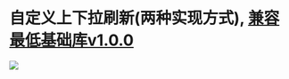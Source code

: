 # 自定义上下拉刷新(两种实现方式), [兼容最低基础库v1.0.0](https://developers.weixin.qq.com/miniprogram/dev/framework/release/v2.html "兼容最低基础库v1.0.0")

![](https://i.niupic.com/images/2020/11/02/8WuO.jpg)

